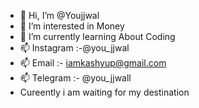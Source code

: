 - 👋 Hi, I’m @Youjjwal
- 👀 I’m interested in Money
- 🌱 I’m currently learning About Coding
- 📫 Instagram :-@you_jjwal
- 📫 Email :- iamkashyup@gmail.com
- 📫 Telegram :- @you_jjwall
- Cureently i am waiting for my destination
